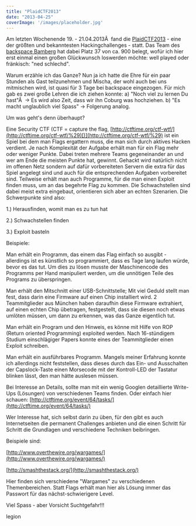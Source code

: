 ```yaml
---
title: "PlaidCTF2013"
date: "2013-04-25"
coverImage: '/images/placeholder.jpg'
---
```


Am letzten Wochenende 19. - 21.04.2013Â  fand die [PlaidCTF2013](http://plaidctf.com/%29) - eine der größten und bekanntesten Hackingchallenges - statt. Das Team des [backspace Bamberg](http://www.hackerspace-bamberg.de/Hauptseite%29) hat dabei Platz 37 von ca. 900 belegt, wofür ich hier erst einmal einen großen Glückwunsch loswerden möchte: well played oder fränkisch: "ned schlechd".

Warum erzähle ich das Ganze? Nun ja ich hatte die Ehre für ein paar Stunden als Gast teilzunehmen und Mischa, der wohl auch bei uns mitmischen wird, ist quasi für 3 Tage bei backspace eingezogen. Für mich gab es zwei große Lehren die ich ziehen konnte: a) "Noch viel zu lernen Du hast"Â  -> Es wird also Zeit, dass wir ihn Coburg was hochziehen. b) "Es macht unglaublich viel Spass" -> Folgerung analog.

Um was geht's denn überhaupt?

Eine Security CTF (CTF = capture the flag, [http://ctftime.org/ctf-wtf/](http://ctftime.org/ctf-wtf/%29)[)](http://ctftime.org/ctf-wtf/%29) ist ein Spiel bei dem man Flags ergattern muss, die man sich durch aktives Hacken verdient. Je nach Komplexität der Aufgabe erhält man für ein Flag mehr oder weniger Punkte. Dabei treten mehrere Teams gegeneinander an und wer am Ende die meisten Punkte hat, gewinnt. Gehackt wird natürlich nicht im offenen Netz sondern auf dafür vorbereiteten Servern die extra für das Spiel angelegt sind und auch für die entsprechenden Aufgaben vorbereitet sind. Teilweise erhält man auch Programme, für die man einen Exploit finden muss, um an das begehrte Flag zu kommen. Die Schwachstellen sind dabei meist extra eingebaut, orientieren sich aber an echten Szenarien. Die Schwerpunkte sind also:

1.) Herausfinden, womit man es zu tun hat

2.) Schwachstellen finden

3.) Exploit basteln

Beispiele:

Man erhält ein Programm, das einem das Flag einfach so ausgibt - allerdings ist es künstlich so programmiert, dass es Tage lang laufen würde, bevor es das tut. Um dies zu lösen musste der Maschinencode des Programms per Hand manipuliert werden, um die unnötigen Teile des Programs zu überspringen.

Man erhält den Mitschnitt einer USB-Schnittstelle; Mit viel Geduld stellt man fest, dass darin eine Firmware auf einen Chip installiert wird. 2 Teammitglieder aus München haben daraufhin diese Firmware extrahiert, auf einen echten Chip übetragen, festgestellt, dass sie diesen noch etwas umlöten müssen, um dann zu erkennen, was das Ganze eigentlich tut.

Man erhält ein Program und den Hinweis, es könne mit Hilfe von ROP (Return oriented Programming) exploited werden. Nach 16-stündigem Studium einschlägiger Papers konnte eines der Teammitglieder einen Exploit schreiben.

Man erhält ein ausführbares Programm. Mangels meiner Erfahrung konnte ich allerdings nicht feststellen, dass dieses durch das Ein- und Ausschalten der Capslock-Taste einen Morsecode mit der Kontroll-LED der Tastatur blinken lässt, den man hätte auslesen müssen.

Bei Interesse an Details, sollte man mit ein wenig Googlen detaillierte Write-Ups (Lösungen) von verschiedenen Teams finden. Oder einfach hier schauen: [http://ctftime.org/event/64/tasks/](http://ctftime.org/event/64/tasks/)

Wer Interesse hat, sich selbst darin zu üben, für den gibt es auch Internetseiten die permanent Challenges anbieten und die einen Schritt für Schritt die Grundlagen und verschiedene Techniken beibringen.

Beispiele sind:

[http://www.overthewire.org/wargames/](http://www.overthewire.org/wargames/)

[http://smashthestack.org/](http://smashthestack.org/)

Hier finden sich verschiedene "Wargames" zu verschiedenen Themenbereichen. Statt Flags erhält man hier als Lösung immer das Passwort für das nächst-schwierigere Level.

Viel Spass - aber Vorsicht Suchtgefahr!!!

legion
